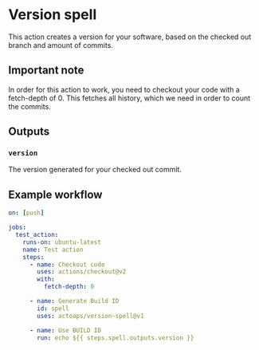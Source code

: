 # Version spell
This action creates a version for your software, based on the checked out branch and amount of commits.

## Important note
In order for this action to work, you need to checkout your code with a fetch-depth of 0. This fetches all history, which we need in order to count the commits.

## Outputs
### `version`
The version generated for your checked out commit.

## Example workflow
```yaml
on: [push]

jobs:
  test_action:
    runs-on: ubuntu-latest
    name: Test action
    steps:
      - name: Checkout code
        uses: actions/checkout@v2
        with:
          fetch-depth: 0

      - name: Generate Build ID
        id: spell
        uses: actoaps/version-spell@v1

      - name: Use BUILD ID
        run: echo ${{ steps.spell.outputs.version }}
```
